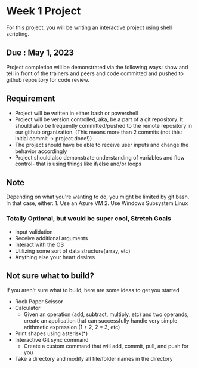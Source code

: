 # Week 1 Project
For this project, you will be writing an interactive project using shell scripting.

## Due : May 1, 2023 
Project completion will be demonstrated via the following ways: show and tell in front of the trainers and peers and code committed and pushed to github repository for code review.

## Requirement
- Project will be written in either bash or powershell
- Project will be version controlled, aka, be a part of a git repository. It should also be frequently committed/pushed to the remote repository in our github organization. (This means more than 2 commits (not this: initial commit -> project done!))
- The project should have be able to receive user inputs and change the behavior accordingly
- Project should also demonstrate understanding of variables and flow control- that is using things like if/else and/or loops

## Note
Depending on what you're wanting to do, you might be limited by git bash. In that case, either:
	1. Use an Azure VM
	2. Use Windows Subsystem Linux

### Totally Optional, but would be super cool, Stretch Goals
- Input validation
- Receive additional arguments
- Interact with the OS
- Utilizing some sort of data structure(array, etc)
- Anything else your heart desires

## Not sure what to build?
If you aren't sure what to build, here are some ideas to get you started
- Rock Paper Scissor
- Calculator
	- Given an operation (add, subtract, multiply, etc) and two operands, create an application that can successfully handle very simple arithmetic expression (1 + 2, 2 * 3, etc)
- Print shapes using asterisk(\*)
- Interactive Git sync command
	- Create a custom command that will add, commit, pull, and push for you
- Take a directory and modify all file/folder names in the directory